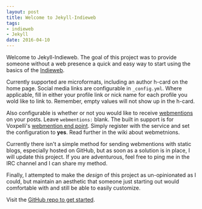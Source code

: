 ```yaml
---
layout: post
title: Welcome to Jekyll-Indieweb
tags:
- indieweb
- Jekyll
date: 2016-04-10
---
```

Welcome to Jekyll-Indieweb. The goal of this project was to provide someone without a web presence a quick and easy way to start using the basics of the [Indieweb](https://indiewebcamp.com).

Currently supported are microformats, including an author h-card on the home page. Social media links are configurable in `_config.yml`. Where applicable, fill in either your profile link or nick name for each profile you wold like to link to. Remember, empty values will not show up in the h-card.

Also configurable is whether or not you would like to receive [webmentions](https://indiewebcamp.com/Webmention) on your posts. Leave `webmentions:` blank. The built in support is for Voxpelli's [webmention end point](https://webmention.herokuapp.com). Simply register with the service and set the configuration to **yes**. Read further in the wiki about webmetnions.

Currently there isn't a simple method for sending webmentions with static blogs, especially hosted on GitHub, but as soon as a solution is in place, I will update this project. If you are adventurous, feel free to ping me in the  IRC channel and I can share my method.

Finally, I attempted to make the *design* of this project as un-opinionated as I could, but maintain an aesthetic that someone just starting out would comfortable with and still be able to easily customize.

Visit the [GitHub repo to get started](https://github.com/miklb/jekyll-indieweb).
